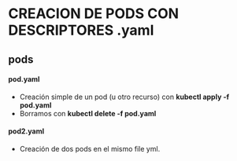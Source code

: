 

# CREACION DE PODS CON DESCRIPTORES .yaml

## pods

#### pod.yaml

* Creación simple de un pod (u otro recurso) con <b>kubectl apply -f pod.yaml</b>
* Borramos con <b>kubectl delete -f pod.yaml</b>

#### pod2.yaml

* Creación de dos pods en el mismo file yml.